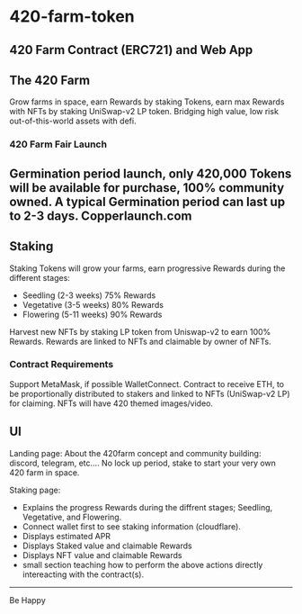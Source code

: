 # 420-farm-token

420 Farm Contract (ERC721) and Web App
---

## The 420 Farm

Grow farms in space, earn Rewards by staking Tokens, earn max Rewards with NFTs by staking UniSwap-v2 LP token.
Bridging high value, low risk out-of-this-world assets with defi.

### 420 Farm Fair Launch

Germination period launch, only 420,000 Tokens will be available for purchase, 100% community owned.   A typical Germination period can last up to 2-3 days.  Copperlaunch.com
---

## Staking
Staking Tokens will grow your farms, earn progressive Rewards during the different
stages:
- Seedling (2-3 weeks) 75% Rewards
- Vegetative (3-5 weeks) 80% Rewards
- Flowering (5-11 weeks) 90% Rewards

Harvest new NFTs by staking LP token from Uniswap-v2 to earn 100% Rewards.  Rewards are linked to NFTs and claimable by owner of NFTs.

### Contract Requirements
Support MetaMask, if possible WalletConnect.
Contract to receive ETH, to be proportionally distributed to stakers and linked to NFTs (UniSwap-v2 LP) for claiming.
NFTs will have 420 themed images/video.

## UI
Landing page:
About the 420farm concept and community building: discord, telegram, etc....   No lock up period, stake to start your very own 420 farm in space.  

Staking page:
- Explains the progress Rewards during the diffrent stages; Seedling, Vegetative, and Flowering.
- Connect wallet first to see staking information (cloudflare).
- Displays estimated APR
- Displays Staked value and claimable Rewards
- Displays NFT value and claimable Rewards
- small section teaching how to perform the above actions directly intereacting with the contract(s).


---
Be Happy
